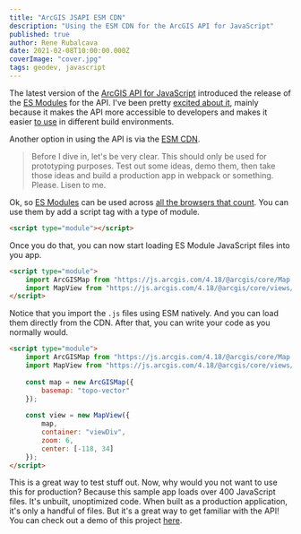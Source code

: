 ```yaml
---
title: "ArcGIS JSAPI ESM CDN"
description: "Using the ESM CDN for the ArcGIS API for JavaScript"
published: true
author: Rene Rubalcava
date: 2021-02-08T10:00:00.000Z
coverImage: "cover.jpg"
tags: geodev, javascript
---
```


The latest version of the [ArcGIS API for JavaScript](https://developers.arcgis.com/javascript/latest/) introduced the release of the [ES Modules](https://www.npmjs.com/package/@arcgis/core) for the API. I've been pretty [excited about it](https://odoe.net/blog/esm-for-arcgis-js-api), mainly because it makes the API more accessible to developers and makes it easier [to use](https://odoe.net/blog/create-react-app) in different build environments.

Another option in using the API is via the [ESM CDN](https://developers.arcgis.com/javascript/latest/install-and-set-up/#es-modules-via-cdn).

> Before I dive in, let's be very clear. This should only be used for prototyping purposes. Test out some ideas, demo them, then take those ideas and build a production app in webpack or something. Please. Lisen to me.

Ok, so [ES Modules](https://developer.mozilla.org/en-US/docs/Web/JavaScript/Guide/Modules) can be used across [all the browsers that count](https://caniuse.com/es6-module). You can use them by add a script tag with a type of module.

```html
<script type="module"></script>
```

Once you do that, you can now start loading ES Module JavaScript files into you app.

```html
<script type="module">
    import ArcGISMap from "https://js.arcgis.com/4.18/@arcgis/core/Map.js";
    import MapView from "https://js.arcgis.com/4.18/@arcgis/core/views/MapView.js";
</script>
```

Notice that you import the `.js` files using ESM natively. And you can load them directly from the CDN. After that, you can write your code as you normally would.

```html
<script type="module">
    import ArcGISMap from "https://js.arcgis.com/4.18/@arcgis/core/Map.js";
    import MapView from "https://js.arcgis.com/4.18/@arcgis/core/views/MapView.js";
    
    const map = new ArcGISMap({
        basemap: "topo-vector"
    });
    
    const view = new MapView({
        map,
        container: "viewDiv",
        zoom: 6,
        center: [-118, 34]
    });
</script>
```

This is a great way to test stuff out. Now, why would you not want to use this for production? Because this sample app loads over 400 JavaScript files. It's unbuilt, unoptimized code. When built as a production application, it's only a handful of files. But it's a great way to get familiar with the API! You can check out a demo of this project [here](https://glitch.com/edit/#!/gregarious-proud-marshmallow).


